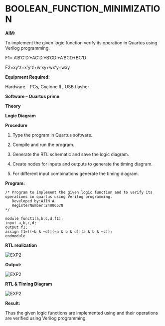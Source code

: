 # BOOLEAN_FUNCTION_MINIMIZATION

**AIM:**

To implement the given logic function verify its operation in Quartus using Verilog programming.

F1= A’B’C’D’+AC’D’+B’CD’+A’BCD+BC’D 

F2=xy’z+x’y’z+w’xy+wx’y+wxy

**Equipment Required:**

Hardware – PCs, Cyclone II , USB flasher

**Software – Quartus prime**

**Theory**

**Logic Diagram**

**Procedure**

1.	Type the program in Quartus software.

2.	Compile and run the program.

3.	Generate the RTL schematic and save the logic diagram.

4.	Create nodes for inputs and outputs to generate the timing diagram.

5.	For different input combinations generate the timing diagram.


**Program:**
```
/* Program to implement the given logic function and to verify its operations in quartus using Verilog programming. 
   Developed by:AJIN A
   RegisterNumber:24006578
*/
```
```
module funct1(a,b,c,d,f1);
input a,b,c,d;
output f1;
assign f1=((~b & ~d)|(~a & b & d)|(a & b & ~c));
endmodule
```

**RTL realization**

![EXP2](https://github.com/user-attachments/assets/874c2616-23ba-4f74-a3cd-1b6689faa625)


**Output:**

![EXP2](https://github.com/user-attachments/assets/411f8cb7-3170-4a76-8c7a-9530dc3f8ea3)


**RTL & Timing Diagram**

![EXP2](https://github.com/user-attachments/assets/c597e250-a1e2-472b-90d3-416ca3c73c56)


**Result:**

Thus the given logic functions are implemented using and their operations are verified using Verilog programming.

